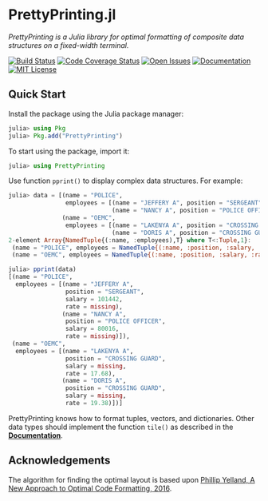 # PrettyPrinting.jl

*PrettyPrinting is a Julia library for optimal formatting of composite data
structures on a fixed-width terminal.*

[![Build Status][ci-img]][ci-url]
[![Code Coverage Status][codecov-img]][codecov-url]
[![Open Issues][issues-img]][issues-url]
[![Documentation][doc-dev-img]][doc-dev-url]
[![MIT License][license-img]][license-url]


## Quick Start

Install the package using the Julia package manager:

```julia
julia> using Pkg
julia> Pkg.add("PrettyPrinting")
```

To start using the package, import it:

```julia
julia> using PrettyPrinting
```

Use function `pprint()` to display complex data structures.  For example:

```julia
julia> data = [(name = "POLICE",
                employees = [(name = "JEFFERY A", position = "SERGEANT", salary = 101442, rate = missing),
                             (name = "NANCY A", position = "POLICE OFFICER", salary = 80016, rate = missing)]),
               (name = "OEMC",
                employees = [(name = "LAKENYA A", position = "CROSSING GUARD", salary = missing, rate = 17.68),
                             (name = "DORIS A", position = "CROSSING GUARD", salary = missing, rate = 19.38)])]
2-element Array{NamedTuple{(:name, :employees),T} where T<:Tuple,1}:
 (name = "POLICE", employees = NamedTuple{(:name, :position, :salary, :rate),Tuple{String,String,Int64,Missing}}[(name = "JEFFERY A", position = "SERGEANT", salary = 101442, rate = missing), (name = "NANCY A", position = "POLICE OFFICER", salary = 80016, rate = missing)])
 (name = "OEMC", employees = NamedTuple{(:name, :position, :salary, :rate),Tuple{String,String,Missing,Float64}}[(name = "LAKENYA A", position = "CROSSING GUARD", salary = missing, rate = 17.68), (name = "DORIS A", position = "CROSSING GUARD", salary = missing, rate = 19.38)])

julia> pprint(data)
[(name = "POLICE",
  employees = [(name = "JEFFERY A",
                position = "SERGEANT",
                salary = 101442,
                rate = missing),
               (name = "NANCY A",
                position = "POLICE OFFICER",
                salary = 80016,
                rate = missing)]),
 (name = "OEMC",
  employees = [(name = "LAKENYA A",
                position = "CROSSING GUARD",
                salary = missing,
                rate = 17.68),
               (name = "DORIS A",
                position = "CROSSING GUARD",
                salary = missing,
                rate = 19.38)])]
```

PrettyPrinting knows how to format tuples, vectors, and dictionaries.  Other
data types should implement the function `tile()` as described in the
[**Documentation**][doc-dev-url].


## Acknowledgements

The algorithm for finding the optimal layout is based upon
[Phillip Yelland, A New Approach to Optimal Code Formatting, 2016][rfmt-paper].


[ci-img]: https://github.com/MechanicalRabbit/PrettyPrinting.jl/workflows/CI/badge.svg
[ci-url]: https://github.com/MechanicalRabbit/PrettyPrinting.jl/actions?query=workflow%3ACI+branch%3Amaster
[codecov-img]: https://codecov.io/gh/MechanicalRabbit/PrettyPrinting.jl/branch/master/graph/badge.svg
[codecov-url]: https://codecov.io/gh/MechanicalRabbit/PrettyPrinting.jl
[issues-img]: https://img.shields.io/github/issues/MechanicalRabbit/PrettyPrinting.jl.svg
[issues-url]: https://github.com/MechanicalRabbit/PrettyPrinting.jl/issues
[doc-dev-img]: https://img.shields.io/badge/doc-dev-blue.svg
[doc-dev-url]: https://mechanicalrabbit.github.io/PrettyPrinting.jl/dev/
[license-img]: https://img.shields.io/badge/license-MIT-blue.svg
[license-url]: https://raw.githubusercontent.com/MechanicalRabbit/PrettyPrinting.jl/master/LICENSE.md
[rfmt-paper]: https://ai.google/research/pubs/pub44667
